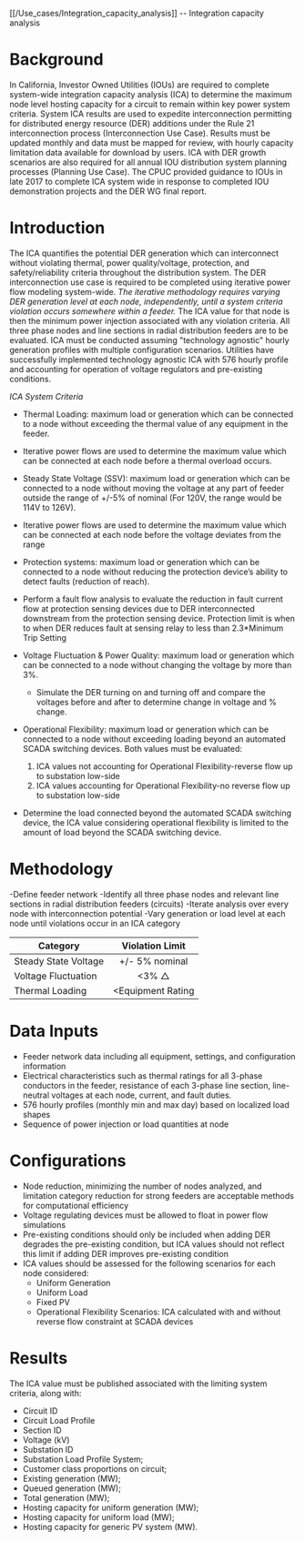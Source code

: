 [[/Use_cases/Integration_capacity_analysis]] -- Integration capacity analysis


# Background
In California, Investor Owned Utilities (IOUs) are required to complete system-wide integration capacity analysis (ICA) to determine the maximum node level hosting capacity for a circuit to remain within key power system criteria. System ICA results are used to expedite interconnection permitting for distributed energy resource (DER) additions under the Rule 21 interconnection process (Interconnection Use Case). Results must be updated monthly and data must be mapped for review, with hourly capacity limitation data available for download by users. ICA with DER growth scenarios are also required for all annual IOU distribution system planning processes (Planning Use Case). The CPUC provided guidance to IOUs in late 2017 to complete ICA system wide in response to completed IOU demonstration projects and the DER WG final report. 

# Introduction

The ICA quantifies the potential DER generation which can interconnect without violating thermal, power quality/voltage, protection, and safety/reliability criteria throughout the distribution system. The DER interconnection use case is required to be completed using iterative power flow modeling system-wide. *The iterative methodology requires varying DER generation level at each node, independently, until a system criteria violation occurs somewhere within a feeder.* The ICA value for that node is then the minimum power injection associated with any violation criteria. All three phase nodes and line sections in radial distribution feeders are to be evaluated.  ICA must be conducted assuming "technology agnostic" hourly generation profiles with multiple configuration scenarios. Utilities have successfully implemented technology agnostic ICA with 576 hourly profile and accounting for operation of voltage regulators and pre-existing conditions.


*ICA System Criteria*

 - Thermal Loading:  maximum load or generation which can be connected to a node without exceeding the thermal value of any equipment in the feeder. 
  - Iterative power flows are used to determine the maximum value which can be connected at each node before a thermal overload occurs. 
 
 - Steady State Voltage (SSV): maximum load or generation which can be connected to a node without moving the voltage at any part of feeder outside the range of +/-5% of nominal (For 120V, the range would be 114V to 126V).
  - Iterative power flows are used to determine the maximum value which can be connected at each node before the voltage deviates from the range 

 - Protection systems:  maximum load or generation which can be connected to a node without reducing the protection device’s ability to detect faults (reduction of reach).
  - Perform a fault flow analysis to evaluate the reduction in fault current flow at protection sensing devices due to DER interconnected downstream from the protection sensing device. Protection limit is when to when DER reduces fault at sensing relay to less than 2.3*Minimum Trip Setting

- Voltage Fluctuation & Power Quality:  maximum load or generation which can be connected to a node without changing the voltage by more than 3%.
  - Simulate the DER turning on and turning off and compare the voltages before and after to determine change in voltage and % change. 

 - Operational Flexibility: maximum load or generation which can be connected to a node without exceeding loading beyond an automated SCADA switching devices.  Both values must be evaluated:
	1. ICA values not accounting for Operational Flexibility-reverse flow up to substation low-side
	2. ICA values accounting for Operational Flexibility-no reverse flow up to substation low-side
 - Determine the load connected beyond the automated SCADA switching device, the ICA value considering operational flexibility is limited to the amount of load beyond the SCADA switching device.  

# Methodology 
-Define feeder network 
-Identify all three phase nodes and relevant line sections in radial distribution feeders (circuits) 
-Iterate analysis over every node with interconnection potential
-Vary generation or load level at each node until violations occur in an ICA category


| Category    | Violation Limit  |
| ------------- |:-------------:|
| Steady State Voltage      | +/- 5% nominal |
| Voltage Fluctuation    | <3% △    |
| Thermal Loading  |   <Equipment Rating    || Protection  |   <2.3 Trip Setting  ||Operational Flexibility  |   <loading at SCADA switching devices  |


# Data Inputs 
- Feeder network data including all equipment, settings, and configuration information
- Electrical characteristics such as thermal ratings for all 3-phase conductors in the feeder, resistance of each 3-phase line section, line-neutral voltages at each node, current, and fault duties. 
- 576 hourly profiles (monthly min and max day) based on localized load shapes
- Sequence of power injection or load quantities at node

# Configurations
- Node reduction, minimizing the number of nodes analyzed, and limitation category reduction for strong feeders are acceptable methods for computational efficiency
- Voltage regulating devices must be allowed to float in power flow simulations
- Pre-existing conditions should only be included when adding DER degrades the pre-existing condition, but ICA values should not reflect this limit if adding DER improves pre-existing condition
- ICA values should be assessed for the following scenarios for each node considered:
  - Uniform Generation
  - Uniform Load
  - Fixed PV 
  - Operational Flexibility Scenarios: ICA calculated with and without reverse flow constraint at SCADA devices 
 

# Results
The ICA value must be published associated with the limiting system criteria, along with: 
- Circuit ID
- Circuit Load Profile
- Section ID
- Voltage (kV)
- Substation ID
- Substation Load Profile System; 
- Customer class proportions on circuit;
- Existing generation (MW);
- Queued generation (MW); 
- Total generation (MW); 
- Hosting capacity for uniform generation (MW); 
- Hosting capacity for uniform load (MW); 
- Hosting capacity for generic PV system (MW). 
